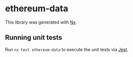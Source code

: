 # ethereum-data

This library was generated with [Nx](https://nx.dev).

## Running unit tests

Run `nx test ethereum-data` to execute the unit tests via [Jest](https://jestjs.io).
